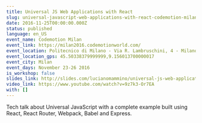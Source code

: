 ```yaml
---
title: Universal JS Web Applications with React
slug: universal-javascript-web-applications-with-react-codemotion-milan
date: 2016-11-25T00:00:00.000Z
status: published
language: en_US
event_name: Codemotion Milan
event_link: https://milan2016.codemotionworld.com/
event_location: Politecnico di Milano - Via R. Lambruschini, 4 - Milano, italy
event_location_gps: 45.50338379999999,9.156013700000017
event_city: Milan
event_days: November 23-26 2016
is_workshop: false
slides_link: http://slides.com/lucianomammino/universal-js-web-applications-with-react-codemotion-milan-2016
video_link: https://www.youtube.com/watch?v=9z7k3-Or7EA
with: []
---
```


Tech talk about Universal JavaScript with a complete example built using React, React Router, Webpack, Babel and Express.
